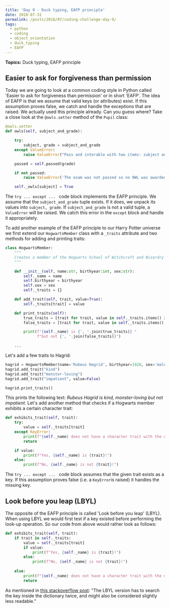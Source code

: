 ```yaml
---
title: 'Day 9 - Duck typing, EAFP principle'
date: 2018-07-31
permalink: /posts/2018/07/coding-challenge-day-9/
tags:
  - python
  - coding
  - object_orientation
  - duck_typing
  - EAFP
---
```


**Topics:** Duck typing, EAFP principle

## Easier to ask for forgiveness than permission

Today we are going to look at a common coding style in Python called 'Easier to ask for forgiveness than permission' or in short 'EAFP'. The idea of EAFP is that we assume that valid keys (or attributes) exist. If this assumption proves false, we catch and handle the exceptions that are raised. We actually used this principle already. Can you guess where? Take a close look at the ```@owls.setter``` method of the ```Pupil``` class:

```python
@owls.setter
def owls(self, subject_and_grade):

    try:
        subject, grade = subject_and_grade
    except ValueError:
        raise ValueError("Pass and interable with two items: subject and grade")

    passed = self.passed(grade)

    if not passed:
        raise ValueError('The exam was not passed so no OWL was awarded!')

    self._owls[subject] = True
```

The ```try ... except ... ``` code block implements the EAFP principle. We assume that the ```subject_and_grade``` tuple exists. If it does, we unpack its values into ```subject, grade```. If ```subject_and_grade``` is not a valid tuple, a ```ValueError``` will be raised. We catch this error in the ```except``` block and handle it appropriately.  
   
To add another example of the EAFP principle to our Harry Potter universe we first extend our ```HogwartsMember``` class with a ```_traits``` attribute and two methods for adding and printing traits:

```python
class HogwartsMember:
    """
    Creates a member of the Hogwarts School of Witchcraft and Wizardry
    """

    def __init__(self, name:str, birthyear:int, sex:str):
        self._name = name
        self.birthyear = birthyear
        self.sex = sex
        self._traits = {}

    def add_trait(self, trait, value=True):
        self._traits[trait] = value

    def print_traits(self):
        true_traits = [trait for trait, value in self._traits.items() if value]
        false_traits = [trait for trait, value in self._traits.items() if not value]

        print(f"{self._name} is {', '.join(true_traits)} "
              f"but not {', '.join(false_traits)}")

    ...
```

Let's add a few traits to Hagrid:
```python
hagrid = HogwartsMember(name='Rubeus Hagrid', birthyear=1928, sex='male')
hagrid.add_trait("kind")
hagrid.add_trait("monster-loving")
hagrid.add_trait("impatient", value=False)

hagrid.print_traits()
```

This prints the following text: *Rubeus Hagrid is kind, monster-loving but not impatient*. Let's add another method that checks if a Hogwarts member exhibits a certain character trait:

```python
def exhibits_trait(self, trait):
    try:
        value = self._traits[trait]
    except KeyError:
        print(f"{self._name} does not have a character trait with the name '{trait}'")
        return

    if value:
        print(f"Yes, {self._name} is {trait}!")
    else:
        print(f"No, {self._name} is not {trait}!")
```

The ```try ... except ... ``` code block assumes that the given trait exists as a key. If this assumption proves false (i.e. a ```KeyError```is raised) it handles the missing key.

## Look before you leap (LBYL)
The opposite of the EAFP principle is called 'Look before you leap' (LBYL). When using LBYL we would first test if a key existed before performing the look-up operation. So our code from above would rather look as follows:

```python
def exhibits_trait(self, trait):
    if trait in self._traits:
        value = self._traits[trait]
        if value:
            print(f"Yes, {self._name} is {trait}!")
        else:
            print(f"No, {self._name} is not {trait}!")
        
    else:
        print(f"{self._name} does not have a character trait with the name '{trait}'")
        return
```

As mentioned in [this stackoverflow post](https://stackoverflow.com/questions/11360858/what-is-the-eafp-principle-in-python): "The LBYL version has to search the key inside the dictionary twice, and might also be considered slightly less readable."




